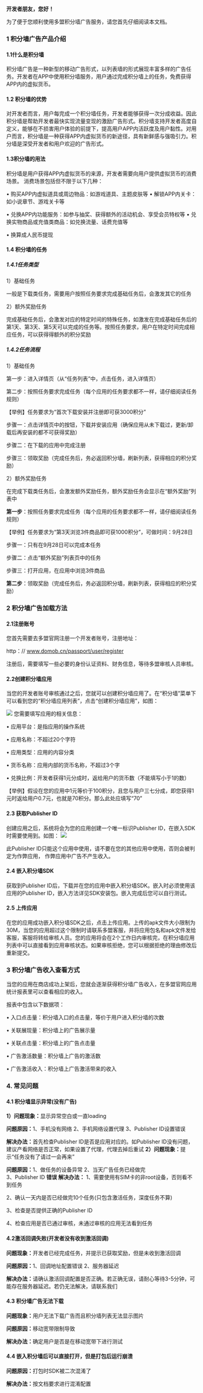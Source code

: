 <b>开发者朋友，您好！</b>

为了便于您顺利使用多盟积分墙广告服务，请您首先仔细阅读本文档。
###  1 积分墙广告产品介绍
#### 1.1什么是积分墙     
   积分墙广告是一种新型的移动广告形式，以列表墙的形式展现丰富多样的广告任务。开发者在APP中使用积分墙服务，用户通过完成积分墙上的任务，免费获得APP内的虚拟货币。
####  1.2 积分墙的优势     
   对开发者而言，用户每完成一个积分墙任务，开发者能够获得一次分成收益。因此积分墙是帮助开发者最快实现流量变现的激励广告形式。积分墙支持开发者高度自定义，能够在不损害用户体验的前提下，提高用户APP内活跃度及用户黏性。对用户而言，积分墙是一种获得APP内虚拟货币的新途径，具有新鲜感与强吸引力。积分墙是深受开发者和用户欢迎的广告形式。
#### 1.3积分墙的用法  
   积分墙是用户获得APP内虚拟货币的来源，开发者需要向用户提供虚拟货币的消费场景。
   消费场景包括但不限于以下几种： 
   • 购买APP内虚拟道具或周边物品：如游戏道具、主题皮肤等
   • 解锁APP内关卡： 如小说章节、游戏关卡等    
   • 兑换APP内功能服务：如参与抽奖、获得额外的活动机会、享受会员特权等
   • 兑换实物商品或充值类商品：如兑换流量、话费充值等
   • 换算成人民币提现
 ####  1.4 积分墙的任务
  ##### 1.4.1任务类型
  1）基础任务     
  一般是下载类任务，需要用户按照任务要求完成基础任务后，会激发其它的任务
  2）额外奖励任务     
  完成基础任务后，会激发对应的特定时间的特殊任务，如激发在完成基础任务后的第1天、第3天、第5天可以完成的任务等。按照任务要求，用户在特定时间完成相应任务，可以获得得额外的积分奖励
#####   1.4.2任务流程
  1）基础任务     
  第一步：进入详情页（从“任务列表”中，点击任务，进入详情页）           
  第二步：按照任务要求完成任务（每个应用的任务要求都不一样，请仔细阅读任务规则）    
  【举例】任务要求为“首次下载安装并注册即可获3000积分”      
  步骤一：点击详情页中的按钮，下载并安装应用（确保应用从未下载过，更新/卸载后再安装的都不可获得奖励）      
  步骤二：在下载的应用中完成注册     
  步骤三：领取奖励（完成任务后，务必返回积分墙，刷新列表，获得相应的积分奖励）
  2）额外奖励任务     
  在完成下载类任务后，会激发额外奖励任务，额外奖励任务会显示在“额外奖励”列表中     
  <b>第一步</b>：按照任务要求完成任务（每个应用的任务要求都不一样，请仔细阅读任务规则）    
  【举例】任务要求为“第3天浏览3件商品即可获1000积分”，可做时间：9月28日      
  步骤一：只有在9月28日可以完成本任务      
  步骤二：点击“额外奖励”列表页中的任务      
  步骤三：打开应用，在应用中浏览3件商品     
  <b>第二步</b>：领取奖励（完成任务后，务必返回积分墙，刷新列表，获得相应的积分奖励）
### 2 积分墙广告加载方法
#### 2.1注册账号 
  您首先需要去多盟官网注册一个开发者账号，注册地址：
  http：// www.domob.cn/passport/user/register       
  注册后，需要填写一些必要的身份认证资料、财务信息，等待多盟审核人员审核。 
#### 2.2创建积分墙应用      
   当您的开发者账号审核通过之后，您就可以创建积分墙应用了。在“积分墙”菜单下可以看到您的“积分墙应用列表”，点击“创建积分墙应用”，如图：       
   ![](/assets/5EFF61C4-3493-44E2-90BF-36917A226F71.png)
   您需要填写应用的相关信息：      
   • 应用平台：是指应用的操作系统     
  • 应用名称：不超过20个字符      
  • 应用类型：应用的内容分类      
  • 货币名称：应用内部的货币名称，不超过3个字      
  • 兑换比例：开发者获得1元分成时，返给用户的货币数（不能填写小于1的数）        
  【举例】假设在您的应用中1元等价于100积分，且您与用户三七分成，即您获得1元时返给用户0.7元，也就是70积分。那么此处应填写“70”
#### 2.3 获取Publisher ID      
  创建应用之后，系统将会为您的应用创建一个唯一标识Publisher ID，在嵌入SDK时需要使用到。如图： 
  ![](/assets/696D4855-6B04-41E5-8F1B-B3098632D385.png)
   此Publisher ID只能这个应用中使用，请不要在您的其他应用中使用，否则会被判定为作弊应用， 作弊应用中广告不产生收入。 
#### 2.4 嵌入积分墙SDK      
  获取到Publisher ID后，下载并在您的应用中嵌入积分墙SDK。嵌入时必须使用该应用的Publisher ID，嵌入方法详见SDK安装包。嵌入完成后您可以自行测试。
#### 2.5 上传应用      
  在您的应用成功嵌入积分墙SDK之后，点击上传应用。上传的apk文件大小限制为30M，当您的应用超过这个限制时请联系多盟客服，并将应用包名和apk文件发给客服，客服将转给审核人员。您的应用将会在2个工作日内审核完，在积分墙应用列表中可以直接看到应用审核状态。如果审核拒绝，您可以根据拒绝的理由修改后重新提交。 
### 3 积分墙广告收入查看方式        
  当您的应用在商店成功上架后，您就会逐渐获得积分墙广告收入，在多盟官网应用统计报表里可以查看相应的收入。      
  报表中包含以下数据项：      
  • 入口点击量：积分墙入口的点击量，等价于用户进入积分墙的次数 
  • 关联展现量：积分墙上的广告展示量      
  • 关联点击量：积分墙上的广告点击量      
  • 广告激活数量：积分墙上广告的激活数
  • 广告激活收入：积分墙上广告激活带来的收入
  ### 4. 常见问题
 ####  4.1 积分墙显示异常(没有广告)
  <b> 1）问题现象：</b>显示异常空白或一直loading     
  <b>问题原因：</b>1、手机没有网络 2、手机网络设置代理 3、Publisher ID设置错误     
  <b>解决办法：</b>首先检查Publisher ID是否是应用对应的。如Publisher ID没有问题，建议产看网络是否正常，如果设置了代理，代理去掉后重试
  <b>2）问题现象：</b>提示“任务没有了请过一会再来”     
  <b>问题原因：</b>1、做任务的设备异常 2、当天广告任务已经做完  
  3、Publisher ID
  <b>错误解决办法：</b>
  1、需要使用有SIM卡的非root设备，否则看不到任务         
  2、确认一天内是否已经做完10个任务(只包含激活任务，深度任务不算)	          
  3、检查是否提供正确的Publisher ID                    
  4、检查应用是否已通过审核，未通过审核的应用无法看到任务 
  #### 4.2激活回调失败(开发者没有收到激活回调)     
  <b>问题现象：</b>开发者已经完成任务，并提示已获取奖励，但是未收到激活回调     
  <b>问题原因：</b>1、回调地址配置错误   2、服务器延迟     
  <b>解决办法：</b>请确认激活回调配置是否正确。若正确无误，请耐心等待3-5分钟，可能存在服务器延迟。若仍无法解决，请联系我们
 ####  4.3 积分墙广告无法下载     
  <b>问题现象：</b>用户无法下载广告而且积分墙列表无法显示图片     
  <b>问题原因：</b>移动宽带限制导致     
 <b> 解决办法：</b>确定用户是否是在移动宽带下进行测试
 
#### 4.4 嵌入积分墙后可以直接打开，但是打包后运行崩溃     
 <b> 问题原因：</b>打包时SDK被二次混淆了     
 <b> 解决办法：</b>按文档要求进行混淆配置